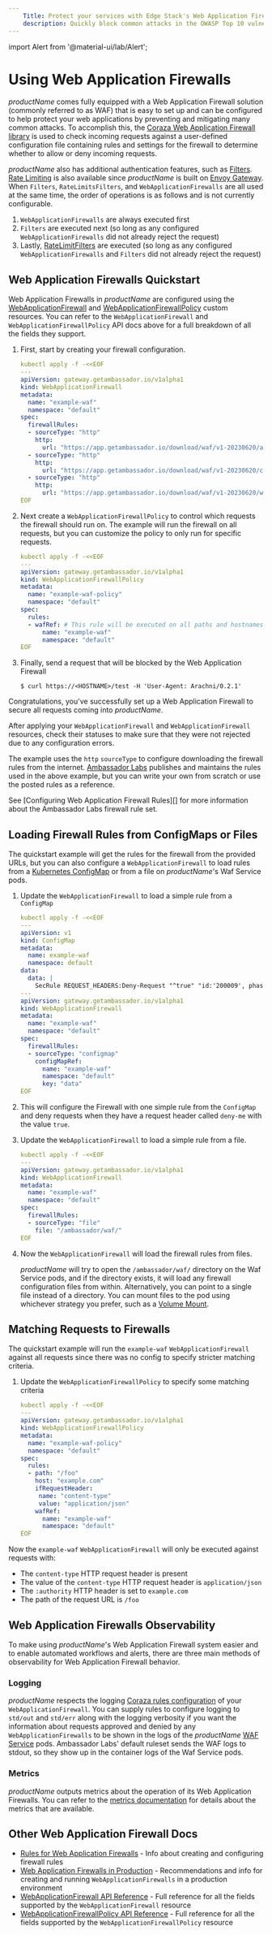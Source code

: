 ```yaml
---
    Title: Protect your services with Edge Stack's Web Application Firewalls
    description: Quickly block common attacks in the OWASP Top 10 vulnerabilities like cross-site-scripting (XSS) and SQL injection with Edge Stack's self-service Web Application Firewalls (WAF)
---
```


import Alert from '@material-ui/lab/Alert';

# Using Web Application Firewalls

$productName$ comes fully equipped with a Web Application Firewall solution (commonly referred to as WAF) that is
easy to set up and can be configured to help protect your web applications by preventing and mitigating many common
attacks. To accomplish this, the [Coraza Web Application Firewall library][] is used to check incoming requests
against a user-defined configuration file containing rules and settings for the firewall to determine whether to
allow or deny incoming requests.

$productName$ also has additional authentication features, such as [Filters][]. [Rate Limiting][] is also
available since $productName$ is built on [Envoy Gateway][]. When `Filters`, `RateLimitsFilters`, and
`WebApplicationFirewalls` are all used at the same time, the order of operations is as follows and is not currently configurable.

1. `WebApplicationFirewalls` are always executed first
2. `Filters` are executed next (so long as any configured `WebApplicationFirewalls` did not already reject the request)
3. Lastly, [RateLimitFilters][] are executed (so long as any configured `WebApplicationFirewalls` and `Filters` did not already reject the request)

## Web Application Firewalls Quickstart

Web Application Firewalls in $productName$ are configured using the [WebApplicationFirewall][] and [WebApplicationFirewallPolicy][] custom
resources. You can refer to the `WebApplicationFirewall` and `WebApplicationFirewallPolicy` API docs above for a full breakdown of all
the fields they support.

1. First, start by creating your firewall configuration.

   ```yaml
   kubectl apply -f -<<EOF
   ---
   apiVersion: gateway.getambassador.io/v1alpha1
   kind: WebApplicationFirewall
   metadata:
     name: "example-waf"
     namespace: "default"
   spec:
     firewallRules:
     - sourceType: "http"
       http:
         url: "https://app.getambassador.io/download/waf/v1-20230620/aes-waf.conf"
     - sourceType: "http"
       http:
         url: "https://app.getambassador.io/download/waf/v1-20230620/crs-setup.conf"
     - sourceType: "http"
       http:
         url: "https://app.getambassador.io/download/waf/v1-20230620/waf-rules.conf"
   EOF
   ```

2. Next create a `WebApplicationFirewallPolicy` to control which requests the firewall should run on. The example will run the firewall on all requests, but you can customize the policy to only run for specific requests.

   ```yaml
   kubectl apply -f -<<EOF
   ---
   apiVersion: gateway.getambassador.io/v1alpha1
   kind: WebApplicationFirewallPolicy
   metadata:
     name: "example-waf-policy"
     namespace: "default"
   spec:
     rules:
     - wafRef: # This rule will be executed on all paths and hostnames
         name: "example-waf"
         namespace: "default"
   EOF
   ```

3. Finally, send a request that will be blocked by the Web Application Firewall

   ```console
   $ curl https://<HOSTNAME>/test -H 'User-Agent: Arachni/0.2.1'
   ```

Congratulations, you've successfully set up a Web Application Firewall to secure all requests coming into $productName$.

<Alert severity="info">
After applying your <code>WebApplicationFirewall</code> and <code>WebApplicationFirewall</code> resources, check their statuses to make sure that they were not rejected due to any configuration errors.
</Alert>

The example uses the `http` `sourceType` to configure downloading the firewall rules from the internet.
[Ambassador Labs][] publishes and maintains the rules used in the above example, but you can write your own from scratch
or use the posted rules as a reference.

See [Configuring Web Application Firewall Rules][] for more information about the Ambassador Labs firewall rule set.

## Loading Firewall Rules from ConfigMaps or Files

The quickstart example will get the rules for the firewall from the provided URLs, but you can also
configure a `WebApplicationFirewall` to load rules from a [Kubernetes ConfigMap][] or from a file on $productName$'s
Waf Service pods.

1. Update the `WebApplicationFirewall` to load a simple rule from a `ConfigMap`

   ```yaml
   kubectl apply -f -<<EOF
   ---
   apiVersion: v1
   kind: ConfigMap
   metadata:
     name: example-waf
     namespace: default
   data:
     data: |
       SecRule REQUEST_HEADERS:Deny-Request "^true" "id:'200009', phase:1,t:none,log,deny,status:400"
   ---
   apiVersion: gateway.getambassador.io/v1alpha1
   kind: WebApplicationFirewall
   metadata:
     name: "example-waf"
     namespace: "default"
   spec:
     firewallRules:
     - sourceType: "configmap"
       configMapRef:
         name: "example-waf"
         namespace: "default"
         key: "data"
   EOF
   ```

2. This will configure the Firewall with one simple rule from the `ConfigMap` and deny requests when they have
a request header called `deny-me` with the value `true`.

3. Update the `WebApplicationFirewall` to load a simple rule from a file.

   ```yaml
   kubectl apply -f -<<EOF
   ---
   apiVersion: gateway.getambassador.io/v1alpha1
   kind: WebApplicationFirewall
   metadata:
     name: "example-waf"
     namespace: "default"
   spec:
     firewallRules:
     - sourceType: "file"
       file: "/ambassador/waf/"
   EOF
   ```

4. Now the `WebApplicationFirewall` will load the firewall rules from files.

   $productName$ will try to open the `/ambassador/waf/` directory on the Waf Service pods,
   and if the directory exists, it will load any firewall configuration files from within. Alternatively, you
   can point to a single file instead of a directory. You can mount files to the pod using whichever strategy you prefer, such as a [Volume Mount][].

## Matching Requests to Firewalls

The quickstart example will run the `example-waf` `WebApplicationFirewall` against all requests since there was no config to
specify stricter matching criteria.

1. Update the `WebApplicationFirewallPolicy` to specify some matching criteria

   ```yaml
   kubectl apply -f -<<EOF
   ---
   apiVersion: gateway.getambassador.io/v1alpha1
   kind: WebApplicationFirewallPolicy
   metadata:
     name: "example-waf-policy"
     namespace: "default"
   spec:
     rules:
     - path: "/foo"
       host: "example.com"
       ifRequestHeader:
        name: "content-type"
        value: "application/json"
       wafRef:
         name: "example-waf"
         namespace: "default"
   EOF
   ```

Now the `example-waf` `WebApplicationFirewall` will only be executed against requests with:

- The `content-type` HTTP request header is present
- The value of the `content-type` HTTP request header is `application/json`
- The `:authority` HTTP header is set to `example.com`
- The path of the request URL is `/foo`

## Web Application Firewalls Observability

To make using $productName$'s Web Application Firewall system easier and to enable automated workflows and alerts, there are three main methods of observability for Web Application Firewall behavior.

### Logging

$productName$ respects the logging [Coraza rules configuration][] of your `WebApplicationFirewall`. You can supply rules to configure
logging to `std/out` and `std/err` along with the logging verbosity if you want the information about requests approved and denied by
any `WebApplicationFirewalls` to be shown in the logs of the $productName$ [WAF Service][] pods.
Ambassador Labs' default ruleset sends the WAF logs to stdout, so they show up in the container logs of the Waf Service pods.

### Metrics

$productName$ outputs metrics about the operation of its Web Application Firewalls. You can refer to the [metrics documentation][] for details
about the metrics that are available.

## Other Web Application Firewall Docs

- [Rules for Web Application Firewalls][] - Info about creating and configuring firewall rules
- [Web Application Firewalls in Production][] - Recommendations and info for creating and running `WebApplicationFirewalls` in a production environment
- [WebApplicationFirewall API Reference][] - Full reference for all the fields supported by the `WebApplicationFirewall` resource
- [WebApplicationFirewallPolicy API Reference][] - Full reference for all the fields supported by the `WebApplicationFirewallPolicy` resource

[Filters]: ../../../custom-resources/filter
[Rate Limiting]: https://gateway.envoyproxy.io/v0.5.0/user/rate-limit.html
[RateLimitFilters]: https://gateway.envoyproxy.io/v0.5.0/api/extension_types.html
[WebApplicationFirewall]: ../../../custom-resources/webapplicationfirewall
[WebApplicationFirewallPolicy]: ../../../custom-resources/webapplicationfirewallpolicy
[WebApplicationFirewall API Reference]: ../../../custom-resources/webapplicationfirewall
[WebApplicationFirewallPolicy API Reference]: ../../../custom-resources/webapplicationfirewallpolicy
[Rules for Web Application Firewalls]: ../rules
[Web Application Firewalls in Production]: ../production
[WAF Service]: ../../../design/system
[metrics documentation]: ../../observability/metrics
[Ambassador Labs]: https://www.getambassador.io/
[Coraza Web Application Firewall library]: https://coraza.io/docs/tutorials/introduction/
[coraza rules configuration]: https://coraza.io/docs/seclang/directives
[Kubernetes ConfigMap]: https://kubernetes.io/docs/concepts/configuration/configmap/
[Envoy Gateway]: https://github.com/envoyproxy/gateway
[Volume Mount]: https://kubernetes.io/docs/concepts/storage/volumes/
